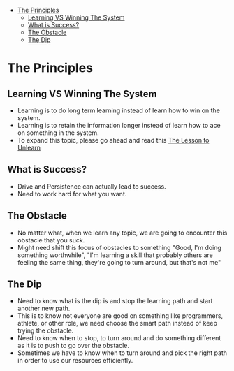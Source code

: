 - [The Principles](#the-principles)
  - [Learning VS Winning The System](#learning-vs-winning-the-system)
  - [What is Success?](#what-is-success)
  - [The Obstacle](#the-obstacle)
  - [The Dip](#the-dip)

# The Principles

## Learning VS Winning The System
- Learning is to do long term learning instead of learn how to win on the system.
- Learning is to retain the information longer instead of learn how to ace on something in the system.
- To expand this topic, please go ahead and read this [The Lesson to Unlearn](http://paulgraham.com/lesson.html)

## What is Success?
- Drive and Persistence can actually lead to success.
- Need to work hard for what you want. 

## The Obstacle
- No matter what, when we learn any topic, we are going to encounter this obstacle that you suck.
- Might need shift this focus of obstacles to something "Good, I'm doing something worthwhile", "I'm learning a skill that probably others are feeling the same thing, they're going to turn around, but that's not me"

## The Dip
- Need to know what is the dip is and stop the learning path and start another new path.
- This is to know not everyone are good on something like programmers, athlete, or other role, we need choose the smart path instead of keep trying the obstacle.
- Need to know when to stop, to turn around and do something different as it is to push to go over the obstacle.
- Sometimes we have to know when to turn around and pick the right path in order to use our resources efficiently.
